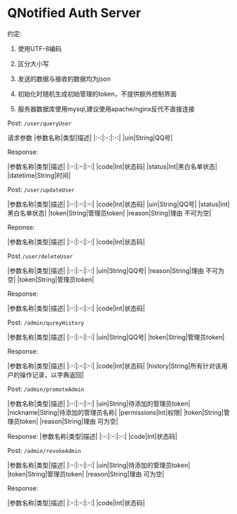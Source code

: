# QNotified Auth Server

约定:

1. 使用UTF-8编码

2. 区分大小写

3. 发送的数据与接收的数据均为json

4. 初始化时随机生成初始管理的token，不提供额外控制界面

5. 服务器数据库使用mysql,建议使用apache/nginx反代不直接连接

Post: `/user/queryUser`

请求参数 |参数名称|类型|描述| |:-:|:-:|:-:| |uin|String|QQ号|

Response:

|参数名称|类型|描述| |:-:|:-:|:-:| |code|Int|状态码| |status|Int|黑白名单状态| |datetime|String|时间|

Post: `/user/updateUser`

|参数名称|类型|描述| |:-:|:-:|:-:| |code|Int|状态码| |uin|String|QQ号| |status|Int|黑白名单状态|
|token|String|管理员token| |reason|String|理由 不可为空|

Reponse:

|参数名称|类型|描述| |:-:|:-:|:-:| |code|Int|状态码|

Post `/user/deleteUser`

|参数名称|类型|描述| |:-:|:-:|:-:| |uin|String|QQ号| |reason|String|理由 不可为空| |token|String|管理员token|

Response:

|参数名称|类型|描述| |:-:|:-:|:-:| |code|Int|状态码|

Post: `/admin/qureyHistory`

|参数名称|类型|描述| |:-:|:-:|:-:| |uin|String|QQ号| |token|String|管理员token|

Response:

|参数名称|类型|描述| |:-:|:-:|:-:| |code|Int|状态码| |history|String|所有针对该用户的操作记录，以字典返回|

Post: `/admin/promoteAdmin`

|参数名称|类型|描述| |:-:|:-:|:-:| |uin|String|待添加的管理员token| |nickname|String|待添加的管理员名称|
|permissions|Int|权限| |token|String|管理员token| |reason|String|理由 可为空|

Response:
|参数名称|类型|描述| |:-:|:-:|:-:| |code|Int|状态码|

Post: `/admin/revokeAdmin`

|参数名称|类型|描述| |:-:|:-:|:-:| |uin|String|待添加的管理员token| |token|String|管理员token| |reason|String|理由 可为空|

Response:

|参数名称|类型|描述| |:-:|:-:|:-:| |code|Int|状态码|
